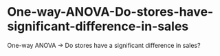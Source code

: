# One-way-ANOVA-Do-stores-have-significant-difference-in-sales
One-way ANOVA -> Do stores have a significant difference in sales?
